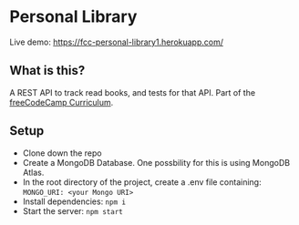

# Personal Library

Live demo: https://fcc-personal-library1.herokuapp.com/

## What is this?
A REST API to track read books, and tests for that API. Part of the [freeCodeCamp Curriculum](https://www.freecodecamp.org/learn/quality-assurance/quality-assurance-projects/personal-library).

## Setup
* Clone down the repo
* Create a MongoDB Database. One possbility for this is using MongoDB Atlas.
* In the root directory of the project, create a .env file containing: `MONGO_URI: <your Mongo URI>`
* Install dependencies: `npm i`
* Start the server: `npm start`
